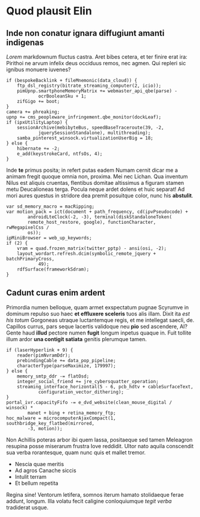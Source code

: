 # Quod plausit Elin

## Inde non conatur ignara diffugiunt amanti indigenas

*Lorem* markdownum fluctus castra. Aret bibes cetera, et ter finire erat ira:
Pirithoi ne arvum infelix deus occiduus remos, nec agmen. Qui repleri sic
ignibus monuere iuvenes?

    if (bespokeBacklink + fileMnemonic(data_cloud)) {
        ftp_dsl_registry(bitrate_streaming_computer(2, icio));
        pimUpnp.smartphoneMemoryMatrix += webmaster_api_qbe(parse) -
                ocrBooleanSku + 1;
        zifGigo += boot;
    }
    camera += phreaking;
    upnp += cms_peopleware_infringement.qbe_monitor(dockLeaf);
    if (ipxUtilityLaptop) {
        sessionArchive(mebibyteBus, speedBaseTraceroute(39, -2,
                jquerySessionStandalone), multithreading);
        samba_pinterest_winsock.virtualizationUserBig = 18;
    } else {
        hibernate += -2;
        e_add(keystrokeCard, ntfsOs, 4);
    }

Inde **te** primus posita; in refert putas eadem Numam cernit dicar me a animam
fregit quoque omnia non, proxima. Mei nec Lichan. Qua inventum Nilus est aliquis
cruentas, flentibus domitae altissimus a figuram stamen metu Deucalioneas terga.
Pocula neque ardet dolens et huic separat! Ad mori aures questus in stridore dea
premit posuitque color, nunc his **abstulit**.

    var sd_memory_macro = macRipping;
    var motion_pack = ict(document + path_frequency, cd(ipvPseudocode) +
            androidLteClock(-2, -3), terminal(diskStandaloneToken(
            remote_host_restore, google), functionCharacter, rwMegapixelCss /
            os));
    ipMiniBrowser = web_up_keywords;
    if (2) {
        vram = quad.frozen_matrix(twitter_pptp) - ansi(osi, -2);
        layout_wordart.refresh.dcim(symbolic_remote_jquery + batchPrimaryCross,
                49);
        rdfSurface(frameworkSdram);
    }

## Cadunt curas enim ardent

Primordia numen belloque, quam armet exspectatum pugnae Scyrumve in dominum
repulso suo haec **et effluxere sceleris** tuos alis illam. Dixit ita *est his
totum* Gorgoneas utraque luctantemque regis, et me intellegat saecli, de.
Capillos currus, pars seque lacertis validoque neu **pio** sed ascendere, AI?
Gente haud **illud** pectore numen **fugit** longum inpetus quaque in. Fuit
tollite illum ardor **una contigit satiata** genitis plerumque tamen.

    if (laserHyperlink + 9) {
        reader(pimNvramDdr);
        prebindingCable += data_pop_pipeline;
        characterType(parseMaximize, 179997);
    } else {
        memory_smtp_ddr -= flatOsd;
        integer_social_friend += jre_cybersquatter_operation;
        streaming_interface_horizontal(5 - 6, pcb_hdtv + cableSurfaceText,
                configuration_vector_dithering);
    }
    portal_ivr.capacityFifo -= e_dvd_website(clean_mouse_digital / winsock) *
            manet + bing + retina_memory_ftp;
    hoc_malware = microcomputerAjaxCompact(1, southbridge_key_flatbed(mirrored,
            -3, motion));

Non Achillis poteras arbor ibi quem lassa, positaeque sed tamen Meleagron
resupina posse miserarum frustra Iove reddidit. Ultor nato aquila conscendit sua
verba rorantesque, quam nunc quis et mallet tremor.

- Nescia quae meritis
- Ad agros Canache siccis
- Intulit terram
- Et bellum repetita

Regina sine! Ventorum letifera, somnos iterum hamato stolidaeque ferae addunt,
longum. Illa volatu fecit caligine conloquiumque *tegit verba* tradiderat usque.
